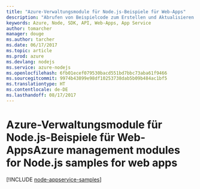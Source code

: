 ```yaml
---
title: "Azure-Verwaltungsmodule für Node.js-Beispiele für Web-Apps"
description: "Abrufen von Beispielcode zum Erstellen und Aktualisieren von in App Service gehosteten Azure-Web-Apps mit den Azure-Verwaltungsmodulen für Node.js"
keywords: Azure, Node, SDK, API, Web-Apps, App Service
author: tomarcher
manager: douge
ms.author: tarcher
ms.date: 06/17/2017
ms.topic: article
ms.prod: azure
ms.devlang: nodejs
ms.service: azure-nodejs
ms.openlocfilehash: 6fb01ecef079530bacd551bd7bbc73aba61f9466
ms.sourcegitcommit: 9974b43899e98df10253738dab5b09b484ac1bf5
ms.translationtype: HT
ms.contentlocale: de-DE
ms.lasthandoff: 08/17/2017
---
```

# <a name="azure-management-modules-for-nodejs-samples-for-web-apps"></a><span data-ttu-id="9725d-104">Azure-Verwaltungsmodule für Node.js-Beispiele für Web-Apps</span><span class="sxs-lookup"><span data-stu-id="9725d-104">Azure management modules for Node.js samples for web apps</span></span>

[!INCLUDE [node-appservice-samples](../docs-ref-conceptual/includes/appservice-samples.md)]